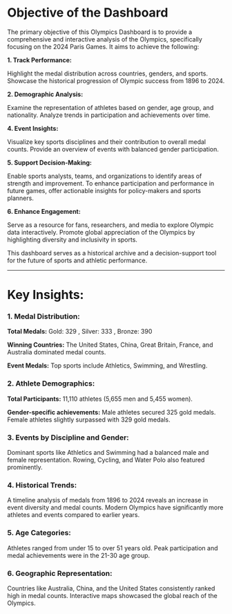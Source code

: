 
# Objective of the Dashboard

The primary objective of this Olympics Dashboard is to provide a comprehensive and interactive analysis of the Olympics, specifically focusing on the 2024 Paris Games. It aims to achieve the following:

 **1. Track Performance:**

Highlight the medal distribution across countries, genders, and sports.
Showcase the historical progression of Olympic success from 1896 to 2024.

**2. Demographic Analysis:**
    
Examine the representation of athletes based on gender, age group, and nationality.
Analyze trends in participation and achievements over time.

**4. Event Insights:**

Visualize key sports disciplines and their contribution to overall medal counts.
Provide an overview of events with balanced gender participation.

**5. Support Decision-Making:**

Enable sports analysts, teams, and organizations to identify areas of strength and improvement.
To enhance participation and performance in future games, offer actionable insights for policy-makers and sports planners.

**6. Enhance Engagement:**

Serve as a resource for fans, researchers, and media to explore Olympic data interactively.
Promote global appreciation of the Olympics by highlighting diversity and inclusivity in sports.

This dashboard serves as a historical archive and a decision-support tool for the future of sports and athletic performance.

***

# Key Insights:

### 1. Medal Distribution:

 **Total Medals:** Gold: 329 , Silver: 333 , Bronze: 390
 
**Winning Countries:** The United States, China, Great Britain, France, and Australia dominated medal counts.

**Event Medals:** Top sports include Athletics, Swimming, and Wrestling.

### 2. Athlete Demographics:

**Total Participants:** 11,110 athletes (5,655 men and 5,455 women).

**Gender-specific achievements:** Male athletes secured 325 gold medals.
Female athletes slightly surpassed with 329 gold medals.

### 3. Events by Discipline and Gender:

Dominant sports like Athletics and Swimming had a balanced male and female representation.
Rowing, Cycling, and Water Polo also featured prominently.

### 4. Historical Trends:

A timeline analysis of medals from 1896 to 2024 reveals an increase in event diversity and medal counts.
Modern Olympics have significantly more athletes and events compared to earlier years.

### 5. Age Categories:

Athletes ranged from under 15 to over 51 years old.
Peak participation and medal achievements were in the 21-30 age group.

### 6. Geographic Representation:

Countries like Australia, China, and the United States consistently ranked high in medal counts.
Interactive maps showcased the global reach of the Olympics.
